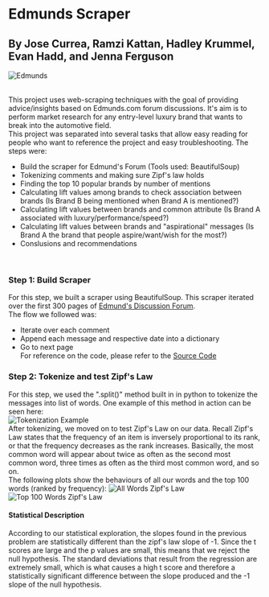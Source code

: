 # Edmunds Scraper
## By Jose Currea, Ramzi Kattan, Hadley Krummel, Evan Hadd, and Jenna Ferguson

![Edmunds](Reference_Images/download.jpeg)

<br>
This project uses web-scraping techniques with the goal of providing advice/insights based on Edmunds.com forum discussions. It's aim is to perform market research for any entry-level luxury brand that wants to break into the automotive field.
<br>
This project was separated into several tasks that allow easy reading for people who want to reference the project and easy troubleshooting. The steps were:

- Build the scraper for Edmund's Forum (Tools used: BeautifulSoup)
- Tokenizing comments and making sure Zipf's law holds
- Finding the top 10 popular brands by number of mentions
- Calculating lift values among brands to check association between brands (Is Brand B being mentioned when Brand A is mentioned?) 
- Calculating lift values between brands and common attribute (Is Brand A associated with luxury/performance/speed?)
- Calculating lift values between brands and "aspirational" messages (Is Brand A the brand that people aspire/want/wish for the most?)
- Conslusions and recommendations
<br>

### Step 1: Build Scraper
For this step, we built a scraper using BeautifulSoup. This scraper iterated over the first 300 pages of [Edmund's Discussion Forum](https://forums.edmunds.com/discussion/2864/general/x/entry-level-luxury-performance-sedans). <br> The flow we followed was:
- Iterate over each comment
- Append each message and respective date into a dictionary
- Go to next page <br>
For reference on the code, please refer to the [Source Code](https://github.com/jncurrea/Edmunds_Scraper/blob/main/Assignment1/edmunds_scraper.ipynb)

### Step 2: Tokenize and test Zipf's Law
For this step, we used the ".split()" method built in in python to tokenize the messages into list of words. One example of this method in action can be seen here: <br>
![Tokenization Example](Reference_Images/tokenization.png)
<br>
After tokenizing, we moved on to test Zipf's Law on our data. Recall Zipf's Law states that the frequency of an item is inversely proportional to its rank, or that the frequency decreases as the rank increases. Basically, the most common word will appear about twice as often as the second most common word, three times as often as the third most common word, and so on.
<br>
The following plots show the behaviours of all our words and the top 100 words (ranked by frequency):
![All Words Zipf's Law](Reference_Images/log_all_words.png)
![Top 100 Words Zipf's Law](Reference_Images/log_top100.png)
<br>

#### Statistical Description

According to our statistical exploration, the slopes found in the previous problem are statistically different than the zipf's law slope of -1. Since the t scores are large and the p values are small, this means that we reject the null hypothesis. The standard deviations that result from the regression are extremely small, which is what causes a high t score and therefore a statistically significant difference between the slope produced and the -1 slope of the null hypothesis. 
